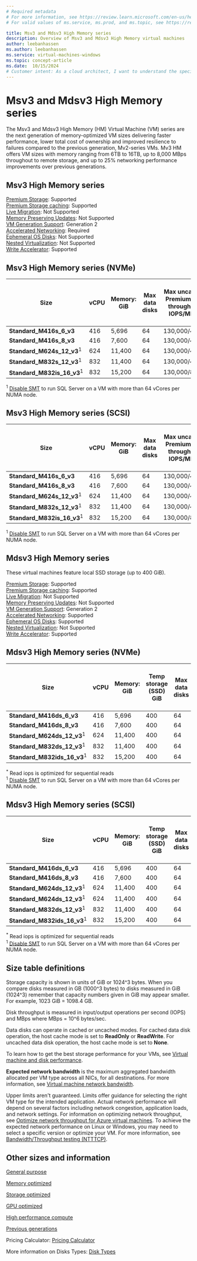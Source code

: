 ```yaml
---
# Required metadata
# For more information, see https://review.learn.microsoft.com/en-us/help/platform/learn-editor-add-metadata?branch=main
# For valid values of ms.service, ms.prod, and ms.topic, see https://review.learn.microsoft.com/en-us/help/platform/metadata-taxonomies?branch=main

title: Msv3 and Mdsv3 High Memory series
description: Overview of Msv3 and Mdsv3 High Memory virtual machines
author: leebanhassen
ms.author: leebanhassen
ms.service: virtual-machines-windows
ms.topic: concept-article
ms.date:  10/15/2024
# Customer intent: As a cloud architect, I want to understand the specifications and capabilities of the Msv3 and Mdsv3 High Memory VM series, so that I can select the appropriate virtual machines for memory-intensive applications and optimize our infrastructure's performance and cost.
---
```


# Msv3 and Mdsv3 High Memory series

The Msv3 and Mdsv3 High Memory (HM) Virtual Machine (VM) series are the next generation of memory-optimized VM sizes delivering faster performance, lower total cost of ownership and improved resilience to failures compared to the previous generation, Mv2-series VMs. Mv3 HM offers VM sizes with memory ranging from 6TB to 16TB, up to 8,000 MBps throughout to remote storage, and up to 25% networking performance improvements over previous generations.

## Msv3 High Memory series

[Premium Storage](/azure/virtual-machines/premium-storage-performance): Supported<br>[Premium Storage caching](/azure/virtual-machines/premium-storage-performance): Supported<br>[Live Migration](/azure/virtual-machines/maintenance-and-updates): Not Supported<br>[Memory Preserving Updates](/azure/virtual-machines/maintenance-and-updates): Not Supported<br>[VM Generation Support](/azure/virtual-machines/generation-2): Generation 2<br>[Accelerated Networking](/azure/virtual-network/create-vm-accelerated-networking-cli): Required<br>[Ephemeral OS Disks](/azure/virtual-machines/ephemeral-os-disks): Not Supported<br>[Nested Virtualization](/virtualization/hyper-v-on-windows/user-guide/nested-virtualization): Not Supported<br>[Write Accelerator](/azure/virtual-machines/how-to-enable-write-accelerator): Supported

## Msv3 High Memory series (NVMe)

| **Size** | **vCPU** | **Memory: GiB** | **Max data disks** | **Max** **uncached Premium** **SSD  throughput: IOPS/MBps** | **Max** **uncached Ultra Disk and Premium SSD V2 disk throughput: IOPS/MBps** | **Max NICs** | **Max network bandwidth (Mbps)** |
|---|---|---|---|---|---|---|---|
| **Standard_M416s_6_v3** | 416 | 5,696 | 64 | 130,000/4,000 | 130,000/4,000 | 8 | 40,000 |
| **Standard_M416s_8_v3** | 416 | 7,600 | 64 | 130,000/4,000 | 130,000/4,000 | 8 | 40,000 |
| **Standard_M624s_12_v3**<sup>1</sup> | 624 | 11,400 | 64 | 130,000/4,000 | 130,000/4,000 | 8 | 40,000 |
| **Standard_M832s_12_v3**<sup>1</sup> | 832 | 11,400 | 64 | 130,000/4,000 | 130,000/4,000 | 8 | 40,000 |
| **Standard_M832is_16_v3**<sup>1</sup> | 832 | 15,200 | 64 | 130,000/8,000 | 260,000/8,000 | 8 | 40,000 |

<sup>1</sup> [Disable SMT](/sql/sql-server/compute-capacity-limits-by-edition-of-sql-server#limit-number-of-logical-cores-per-numa-node-to-64) to run SQL Server on a VM with more than 64 vCores per NUMA node.  

## Msv3 High Memory series (SCSI)

| **Size** | **vCPU** | **Memory: GiB** | **Max data disks** | **Max** **uncached Premium** **SSD  throughput: IOPS/MBps** | **Max** **uncached Ultra Disk and Premium SSD V2 disk throughput: IOPS/MBps** | **Max NICs** | **Max network bandwidth (Mbps)** |
|---|---|---|---|---|---|---|---|
| **Standard_M416s_6_v3** | 416 | 5,696 | 64 | 130,000/4,000 | 130,000/4,000 | 8 | 40,000 |
| **Standard_M416s_8_v3** | 416 | 7,600 | 64 | 130,000/4,000 | 130,000/4,000 | 8 | 40,000 |
| **Standard_M624s_12_v3**<sup>1</sup> | 624 | 11,400 | 64 | 130,000/4,000 | 130,000/4,000 | 8 | 40,000 |
| **Standard_M832s_12_v3**<sup>1</sup> | 832 | 11,400 | 64 | 130,000/4,000 | 130,000/4,000 | 8 | 40,000 |
| **Standard_M832is_16_v3**<sup>1</sup> | 832 | 15,200 | 64 | 130,000/8,000 | 130,000/8,000 | 8 | 40,000 |

<sup>1</sup> [Disable SMT](/sql/sql-server/compute-capacity-limits-by-edition-of-sql-server#limit-number-of-logical-cores-per-numa-node-to-64) to run SQL Server on a VM with more than 64 vCores per NUMA node.  

## Mdsv3 High Memory series

These virtual machines feature local SSD storage (up to 400 GiB).

[Premium Storage](/azure/virtual-machines/premium-storage-performance): Supported<br>[Premium Storage caching](/azure/virtual-machines/premium-storage-performance): Supported<br>[Live Migration](/azure/virtual-machines/maintenance-and-updates): Not Supported<br>[Memory Preserving Updates](/azure/virtual-machines/maintenance-and-updates): Not Supported<br>[VM Generation Support](/azure/virtual-machines/generation-2): Generation 2<br>[Accelerated Networking](/azure/virtual-network/create-vm-accelerated-networking-cli): Supported<br>[Ephemeral OS Disks](/azure/virtual-machines/ephemeral-os-disks): Supported<br>[Nested Virtualization](/virtualization/hyper-v-on-windows/user-guide/nested-virtualization): Not Supported<br>[Write Accelerator](/azure/virtual-machines/how-to-enable-write-accelerator): Supported

## Mdsv3 High Memory series (NVMe)

| **Size** | **vCPU** | **Memory: GiB** | **Temp storage (SSD) GiB** | **Max data disks** | **Max temp storage throughput: IOPS/MBps*** | **Max uncached Premium** **SSD  throughput: IOPS/MBps** | **Max uncached Ultra Disk and Premium SSD V2 disk throughput: IOPS/MBps** | **Max NICs** | **Max network bandwidth (Mbps)** |
|---|---|---|---|---|---|---|---|---|---|
| **Standard_M416ds_6_v3** | 416 | 5,696 | 400 | 64 | 250,000/1,600 | 130,000/4,000 | 130,000/4,000 | 8 | 40,000 |
| **Standard_M416ds_8_v3** | 416 | 7,600 | 400 | 64 | 250,000/1,600 | 130,000/4,000 | 130,000/4,000 | 8 | 40,000 |
| **Standard_M624ds_12_v3**<sup>1</sup> | 624 | 11,400 | 400 | 64 | 250,000/1,600 | 130,000/4,000 | 130,000/4,000 | 8 | 40,000 |
| **Standard_M832ds_12_v3**<sup>1</sup>  | 832 | 11,400 | 400 | 64 | 250,000/1,600 | 130,000/4,000 | 130,000/4,000 | 8 | 40,000 |
| **Standard_M832ids_16_v3**<sup>1</sup> | 832 | 15,200 | 400 | 64 | 250,000/1,600 | 130,000/8,000 | 260,000/8,000 | 8 | 40,000 |

<sup>*</sup> Read iops is optimized for sequential reads   
<sup>1</sup> [Disable SMT](/sql/sql-server/compute-capacity-limits-by-edition-of-sql-server#limit-number-of-logical-cores-per-numa-node-to-64) to run SQL Server on a VM with more than 64 vCores per NUMA node.  

## Mdsv3 High Memory series (SCSI)

| **Size** | **vCPU** | **Memory: GiB** | **Temp storage (SSD) GiB** | **Max data disks** | **Max temp storage throughput: IOPS/MBps*** | **Max uncached Premium** **SSD  throughput: IOPS/MBps** | **Max uncached Ultra Disk and Premium SSD V2 disk throughput: IOPS/MBps** | **Max NICs** | **Max network bandwidth (Mbps)** |
|---|---|---|---|---|---|---|---|---|---|
| **Standard_M416ds_6_v3** | 416 | 5,696 | 400 | 64 | 250,000/1,600 | 130,000/4,000 | 130,000/4,000 | 8 | 40,000 |
| **Standard_M416ds_8_v3** | 416 | 7,600 | 400 | 64 | 250,000/1,600 | 130,000/4,000 | 130,000/4,000 | 8 | 40,000 |
| **Standard_M624ds_12_v3**<sup>1</sup> | 624 | 11,400 | 400 | 64 | 250,000/1,600 | 130,000/4,000 | 130,000/4,000 | 8 | 40,000 |
| **Standard_M624ds_12_v3**<sup>1</sup> | 624 | 11,400 | 400 | 64 | 250,000/1,600 | 130,000/4,000 | 130,000/4,000 | 8 | 40,000 |
| **Standard_M832ds_12_v3**<sup>1</sup> | 832 | 11,400 | 400 | 64 | 250,000/1,600 | 130,000/4,000 | 130,000/4,000 | 8 | 40,000 |
| **Standard_M832ids_16_v3**<sup>1</sup> | 832 | 15,200 | 400 | 64 | 250,000/1,600 | 130,000/8,000 | 130,000/8,000 | 8 | 40,000 |

<sup>*</sup> Read iops is optimized for sequential reads   
<sup>1</sup> [Disable SMT](/sql/sql-server/compute-capacity-limits-by-edition-of-sql-server#limit-number-of-logical-cores-per-numa-node-to-64) to run SQL Server on a VM with more than 64 vCores per NUMA node.  

## Size table definitions

Storage capacity is shown in units of GiB or 1024^3 bytes. When you compare disks measured in GB (1000^3 bytes) to disks measured in GiB (1024^3) remember that capacity numbers given in GiB may appear smaller. For example, 1023 GiB = 1098.4 GB.

Disk throughput is measured in input/output operations per second (IOPS) and MBps where MBps = 10^6 bytes/sec.

Data disks can operate in cached or uncached modes. For cached data disk operation, the host cache mode is set to **ReadOnly** or **ReadWrite**. For uncached data disk operation, the host cache mode is set to **None**.

To learn how to get the best storage performance for your VMs, see [Virtual machine and disk performance](/azure/virtual-machines/disks-performance).

**Expected network bandwidth** is the maximum aggregated bandwidth allocated per VM type across all NICs, for all destinations. For more information, see [Virtual machine network bandwidth](/azure/virtual-network/virtual-machine-network-throughput).

Upper limits aren't guaranteed. Limits offer guidance for selecting the right VM type for the intended application. Actual network performance will depend on several factors including network congestion, application loads, and network settings. For information on optimizing network throughput, see [Optimize network throughput for Azure virtual machines](/azure/virtual-network/virtual-network-optimize-network-bandwidth). To achieve the expected network performance on Linux or Windows, you may need to select a specific version or optimize your VM. For more information, see [Bandwidth/Throughput testing (NTTTCP)](/azure/virtual-network/virtual-network-bandwidth-testing).

## Other sizes and information

[General purpose](/azure/virtual-machines/sizes-general)

[Memory optimized](/azure/virtual-machines/sizes-memory)

[Storage optimized](/azure/virtual-machines/sizes-storage)

[GPU optimized](/azure/virtual-machines/sizes-gpu)

[High performance compute](/azure/virtual-machines/sizes-hpc)

[Previous generations](/azure/virtual-machines/sizes-previous-gen)

Pricing Calculator: [Pricing Calculator](https://azure.microsoft.com/pricing/calculator/)

More information on Disks Types: [Disk Types](/azure/virtual-machines/disks-types)

